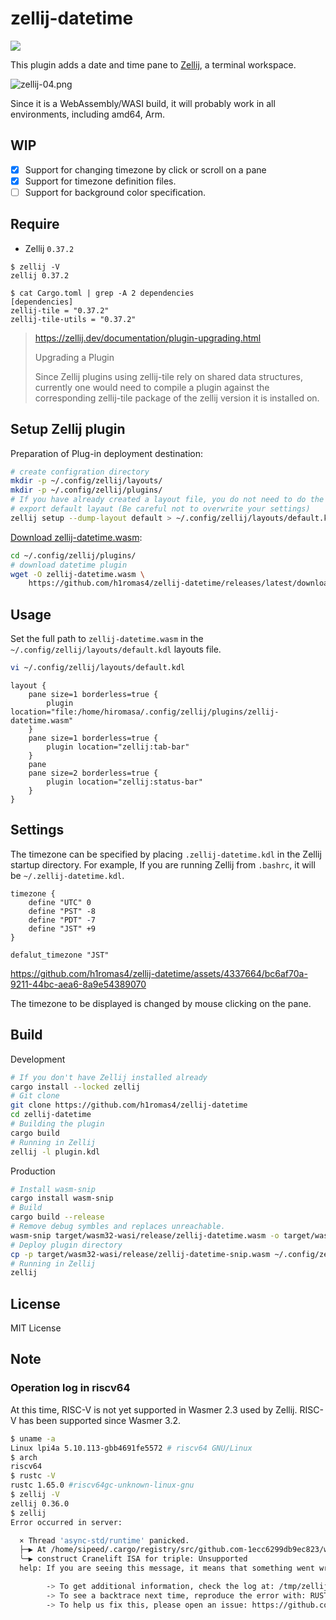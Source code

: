 # zellij-datetime

![](https://github.com/h1romas4/zellij-datetime/workflows/Build/badge.svg)

This plugin adds a date and time pane to [Zellij](https://zellij.dev/), a terminal workspace.

![zellij-04.png](https://raw.githubusercontent.com/h1romas4/zellij-datetime/main/docs/images/zellij-04.png)

Since it is a WebAssembly/WASI build, it will probably work in all environments, including amd64, Arm.

## WIP

- [x] Support for changing timezone by click or scroll on a pane
- [x] Support for timezone definition files.
- [ ] Support for background color specification.

## Require

* Zellij `0.37.2`

```
$ zellij -V
zellij 0.37.2
```

```
$ cat Cargo.toml | grep -A 2 dependencies
[dependencies]
zellij-tile = "0.37.2"
zellij-tile-utils = "0.37.2"
```

> https://zellij.dev/documentation/plugin-upgrading.html
>
> Upgrading a Plugin
>
> Since Zellij plugins using zellij-tile rely on shared data structures, currently one would need to compile a plugin against the corresponding zellij-tile package of the zellij version it is installed on.

## Setup Zellij plugin

Preparation of Plug-in deployment destination:

```bash
# create configration directory
mkdir -p ~/.config/zellij/layouts/
mkdir -p ~/.config/zellij/plugins/
# If you have already created a layout file, you do not need to do the following.
# export default layaut (Be careful not to overwrite your settings)
zellij setup --dump-layout default > ~/.config/zellij/layouts/default.kdl
```
[Download zellij-datetime.wasm](https://github.com/h1romas4/zellij-datetime/releases/latest/download/zellij-datetime.wasm):

```bash
cd ~/.config/zellij/plugins/
# download datetime plugin
wget -O zellij-datetime.wasm \
    https://github.com/h1romas4/zellij-datetime/releases/latest/download/zellij-datetime.wasm
```

## Usage

Set the full path to `zellij-datetime.wasm` in the `~/.config/zellij/layouts/default.kdl` layouts file.

```bash
vi ~/.config/zellij/layouts/default.kdl
```

```kdl
layout {
    pane size=1 borderless=true {
        plugin location="file:/home/hiromasa/.config/zellij/plugins/zellij-datetime.wasm"
    }
    pane size=1 borderless=true {
        plugin location="zellij:tab-bar"
    }
    pane
    pane size=2 borderless=true {
        plugin location="zellij:status-bar"
    }
}
```

## Settings

The timezone can be specified by placing `.zellij-datetime.kdl` in the Zellij startup directory.
For example, If you are running Zellij from `.bashrc`, it will be `~/.zellij-datetime.kdl`.

```
timezone {
    define "UTC" 0
    define "PST" -8
    define "PDT" -7
    define "JST" +9
}

defalut_timezone "JST"
```

https://github.com/h1romas4/zellij-datetime/assets/4337664/bc6af70a-9211-44bc-aea6-8a9e54389070

The timezone to be displayed is changed by mouse clicking on the pane.

## Build

Development

```bash
# If you don't have Zellij installed already
cargo install --locked zellij
# Git clone
git clone https://github.com/h1romas4/zellij-datetime
cd zellij-datetime
# Building the plugin
cargo build
# Running in Zellij
zellij -l plugin.kdl
```

Production

```bash
# Install wasm-snip
cargo install wasm-snip
# Build
cargo build --release
# Remove debug symbles and replaces unreachable.
wasm-snip target/wasm32-wasi/release/zellij-datetime.wasm -o target/wasm32-wasi/release/zellij-datetime-snip.wasm
# Deploy plugin directory
cp -p target/wasm32-wasi/release/zellij-datetime-snip.wasm ~/.config/zellij/plugins/zellij-datetime.wasm
# Running in Zellij
zellij
```

## License

MIT License

## Note

### Operation log in riscv64

At this time, RISC-V is not yet supported in Wasmer 2.3 used by Zellij. RISC-V has been supported since Wasmer 3.2.

```bash
$ uname -a
Linux lpi4a 5.10.113-gbb4691fe5572 # riscv64 GNU/Linux
$ arch
riscv64
$ rustc -V
rustc 1.65.0 #riscv64gc-unknown-linux-gnu
$ zellij -V
zellij 0.36.0
$ zellij
Error occurred in server:

  × Thread 'async-std/runtime' panicked.
  ├─▶ At /home/sipeed/.cargo/registry/src/github.com-1ecc6299db9ec823/wasmer-compiler-cranelift-2.3.0/src/config.rs:73:45
  ╰─▶ construct Cranelift ISA for triple: Unsupported
  help: If you are seeing this message, it means that something went wrong.

        -> To get additional information, check the log at: /tmp/zellij-1001/zellij-log/zellij.log
        -> To see a backtrace next time, reproduce the error with: RUST_BACKTRACE=1 zellij [...]
        -> To help us fix this, please open an issue: https://github.com/zellij-org/zellij/issues
```
